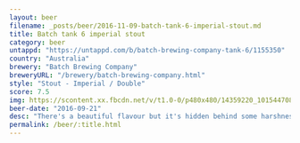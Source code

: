 ```yaml
---
layout: beer
filename: _posts/beer/2016-11-09-batch-tank-6-imperial-stout.md
title: Batch tank 6 imperial stout
category: beer
untappd: "https://untappd.com/b/batch-brewing-company-tank-6/1155350"
country: "Australia"
brewery: "Batch Brewing Company"
breweryURL: "/brewery/batch-brewing-company.html"
style: "Stout - Imperial / Double"
score: 7.5
img: https://scontent.xx.fbcdn.net/v/t1.0-0/p480x480/14359220_10154470824843745_4704165971419825465_n.jpg?oh=f56883c5be966a253a093e484812a8ea&oe=595907D1
beer-date: "2016-09-21"
desc: "There's a beautiful flavour but it's hidden behind some harshness which slightly spoils it"
permalink: /beer/:title.html
---
```

